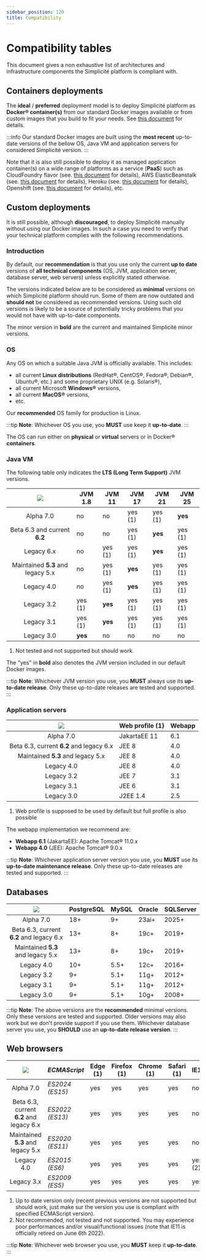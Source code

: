 ```yaml
---
sidebar_position: 120
title: Compatibility
---
```


Compatibility tables
====================

This document gives a non exhaustive list of architectures and infrastructure components the Simplicité platform is compliant with.

Containers deployments
----------------------

The **ideal** / **preferred** deployment model is to deploy Simplicité platform as **Docker&reg; container(s)**
from our standard Docker images available or from custom images that you build to fit your needs.
See [this document](/docs/operation/docker) for details.

:::info
Our standard Docker images are built using the **most recent** up-to-date versions of the bellow OS, Java VM and application servers
for considered Simplicité version.
:::

Note that it is also still possible to deploy it as managed application container(s) on a wide range of platforms as a service (**PaaS**) such as
CloudFoundry flavor (see. [this document](/docs/operation/cloudfoundry) for details),
AWS ElasticBeanstalk (see. [this document](/docs/operation/aws-elasticbeanstalk) for details),
Heroku (see. [this document](/docs/operation/heroku) for details),
Openshift (see. [this document](/docs/operation/openshift) for details),
etc.

Custom deployments
------------------

It is still possible, although **discouraged**, to deploy Simplicité manually without using our Docker images.
In such a case you need to verify that your technical platform complies with the following recommendations.

### Introduction

By default, our **recommendation** is that you use only the current **up to date** versions of **all technical components**
(OS, JVM, application server, database server, web servers) unless explicitly stated otherwise.

The versions indicated below are to be considered as **minimal** versions on which Simplicité platform should run.
Some of them are now outdated and **should not** be considered as recommended versions.
Using such old versions is likely to be a source of potentially tricky problems that you would not have with up-to-date components.

The minor version in **bold** are the current and maintained Simplicité minor versions.

### OS

Any OS on which a suitable Java JVM is officially available. This includes:

- all current **Linux distributions** (RedHat&reg;, CentOS&reg;, Fedora&reg;, Debian&reg;, Ubuntu&reg;, etc.) and some proprietary UNIX (e.g. Solaris&reg;),
- all current Microsoft **Windows&reg;** versions,
- all current **MacOS&reg;** versions,
- etc.

Our **recommended** OS family for production is Linux.

:::tip
**Note**: Whichever OS you use, you **MUST** use keep it **up-to-date**.
:::

The OS can run either on **physical** or **virtual** servers or in Docker&reg; **containers**.

### Java VM

The following table only indicates the **LTS (Long Term Support)** JVM versions.

| ![](https://platform.simplicite.io/logos/logo125.png) | JVM 1.8 | JVM 11  | JVM 17  | JVM 21  | JVM 25  |
|:-----------------------------------------------------:|---------|---------|---------|---------|---------|
| Alpha 7.0                                             | no      | no      | yes (1) | yes (1) | **yes** |
| Beta 6.3 and current **6.2**                          | no      | no      | yes (1) | **yes** | yes (1) |
| Legacy 6.x                                            | no      | yes (1) | yes (1) | **yes** | yes (1) |
| Maintained **5.3** and legacy 5.x                     | no      | yes (1) | **yes** | yes (1) | yes (1) |
| Legacy 4.0                                            | no      | yes (1) | **yes** | yes (1) | yes (1) |
| Legacy 3.2                                            | yes (1) | **yes** | yes (1) | yes (1) | yes (1) |
| Legacy 3.1                                            | yes (1) | **yes** | yes (1) | yes (1) | yes (1) |
| Legacy 3.0                                            | **yes** | no      | no      | no      | no      |

1. Not tested and not supported but should work.

The "yes" in **bold** also denotes the JVM version included in our default Docker images.

:::tip
**Note**: Whichever JVM version you use, you **MUST** always use its **up-to-date release**.
Only these up-to-date releases are tested and supported.
:::

### Application servers

| ![](https://platform.simplicite.io/logos/logo125.png) | Web profile (1) | Webapp |
|:-----------------------------------------------------:|-----------------|--------|
| Alpha 7.0                                             | JakartaEE 11    | 6.1    |
| Beta 6.3, current **6.2** and legacy 6.x              | JEE 8           | 4.0    |
| Maintained **5.3** and legacy 5.x                     | JEE 8           | 4.0    |
| Legacy 4.0                                            | JEE 8           | 4.0    |
| Legacy 3.2                                            | JEE 7           | 3.1    |
| Legacy 3.1                                            | JEE 6           | 3.1    |
| Legacy 3.0                                            | J2EE 1.4        | 2.5    |

1. Web profile is supposed to be used by default but full profile is also possible

The webapp implementation we recommend are:

- **Webapp 6.1** (JakartaEE): Apache Tomcat&reg; 11.0.x
- **Webapp 4.0** (JEE): Apache Tomcat&reg; 9.0.x

:::tip
**Note**: Whichever application server version you use, you **MUST** use its  **up-to-date maintenance release**.
Only these up-to-date releases are tested and supported.
:::

Databases
---------

| ![](https://platform.simplicite.io/logos/logo125.png) | PostgreSQL | MySQL | Oracle   | SQLServer |
|:-----------------------------------------------------:|------------|-------|----------|-----------|
| Alpha 7.0                                             | 18+        | 9+    | 23ai+    | 2025+     |
| Beta 6.3, current **6.2** and legacy 6.x              | 13+        | 8+    | 19c+     | 2019+     |
| Maintained **5.3** and legacy 5.x                     | 13+        | 8+    | 19c+     | 2019+     |
| Legacy 4.0                                            | 10+        | 5.5+  | 12c+     | 2016+     |
| Legacy 3.2                                            | 9+         | 5.1+  | 11g+     | 2012+     |
| Legacy 3.1                                            | 9+         | 5.1+  | 11g+     | 2012+     |
| Legacy 3.0                                            | 9+         | 5.1+  | 10g+     | 2008+     |

:::tip
**Note**: The above versions are the **recommended** minimal versions.
Only these versions are tested and supported. Older versions may also work but we don't provide support if you use them.
Whichever database server you use, you **SHOULD** use an **up-to-date release version**.
:::

Web browsers
------------

| ![](https://platform.simplicite.io/logos/logo125.png) | _ECMAScript_    | Edge (1) |Firefox (1) | Chrome (1) | Safari (1) | IE11    |
|:-----------------------------------------------------:|-----------------|----------|------------|------------|------------|---------|
| Alpha 7.0                                             | _ES2024 (ES15)_ | yes      | yes        | yes        | yes        | no      |
| Beta 6.3, current **6.2** and legacy 6.x              | _ES2022 (ES13)_ | yes      | yes        | yes        | yes        | no      |
| Maintained **5.3** and legacy 5.x                     | _ES2020 (ES11)_ | yes      | yes        | yes        | yes        | no      |
| Legacy 4.0                                            | _ES2015 (ES6)_  | yes      | yes        | yes        | yes        | yes (2) |
| Legacy 3.x                                            | _ES2009 (ES5)_  | yes      | yes        | yes        | yes        | yes     |

1. Up to date version only (recent previous versions are not supported but should work, just make sur the version you use is compliant with specified ECMAScript version).
2. Not recommended, not tested and not supported. You may experience poor performances and/or visual/functional issues (note that IE11 is officially retired on June 6th 2022).

:::tip
**Note**: Whichever web browser you use, you **MUST** keep it **up-to-date**.
:::